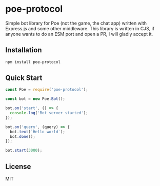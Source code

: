 # poe-protocol
Simple bot library for Poe (not the game, the chat app) written with Express.js and some other middleware. This library 
is written in CJS, if anyone wants to do an ESM port and open a PR, I will gladly accept it. 

## Installation
```bash
npm install poe-protocol
```

## Quick Start
```javascript
const Poe = require('poe-protocol');

const bot = new Poe.Bot();

bot.on('start', () => {
  console.log('Bot server started');
});

bot.on('query', (query) => {
  bot.text(`Hello world`);
  bot.done();
});

bot.start(3000);
```

## License
MIT